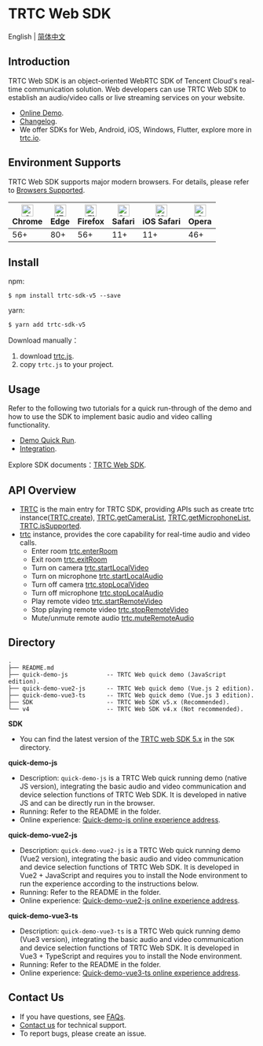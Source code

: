 # TRTC Web SDK

English | [简体中文](./README-zh_CN.md)

## Introduction

TRTC Web SDK is an object-oriented WebRTC SDK of Tencent Cloud's real-time communication solution. Web developers can use TRTC Web SDK to establish an audio/video calls or live streaming services on your website.

- [Online Demo](https://trtc.io/demo/homepage/#/home).
- [Changelog](https://web.sdk.qcloud.com/trtc/webrtc/v5/doc/en/tutorial-01-info-changelog.html).
- We offer SDKs for Web, Android, iOS, Windows, Flutter, explore more in [trtc.io](https://trtc.io/).

## Environment Supports

TRTC Web SDK supports major modern browsers. For details, please refer to [Browsers Supported](https://web.sdk.qcloud.com/trtc/webrtc/v5/doc/en/tutorial-05-info-browser.html).

| [<img src="https://web.sdk.qcloud.com/trtc/webrtc/assets/logo/chrome_48x48.png" alt="Chrome" width="24px" height="24px" />](http://godban.github.io/browsers-support-badges/)<br/>Chrome | [<img src="https://web.sdk.qcloud.com/trtc/webrtc/assets/logo/edge_48x48.png" alt="IE / Edge" width="24px" height="24px" />](http://godban.github.io/browsers-support-badges/)<br/> Edge | [<img src="https://web.sdk.qcloud.com/trtc/webrtc/assets/logo/firefox_48x48.png" alt="Firefox" width="24px" height="24px" />](http://godban.github.io/browsers-support-badges/)<br/>Firefox | [<img src="https://web.sdk.qcloud.com/trtc/webrtc/assets/logo/safari_48x48.png" alt="Safari" width="24px" height="24px" />](http://godban.github.io/browsers-support-badges/)<br/>Safari | [<img src="https://web.sdk.qcloud.com/trtc/webrtc/assets/logo/safari-ios_48x48.png" alt="iOS Safari" width="24px" height="24px" />](http://godban.github.io/browsers-support-badges/)<br/>iOS Safari | [<img src="https://web.sdk.qcloud.com/trtc/webrtc/assets/logo/opera_48x48.png" alt="Opera" width="24px" height="24px" />](http://godban.github.io/browsers-support-badges/)<br/>Opera |
| --------- | --------- | --------- | --------- | --------- | --------- |
| 56+ | 80+ | 56+ | 11+ | 11+ | 46+ |

## Install

npm:
```
$ npm install trtc-sdk-v5 --save
```

yarn:
```
$ yarn add trtc-sdk-v5
```

Download manually：

1. download [trtc.js](https://www.unpkg.com/trtc-sdk-v5@latest/trtc.js).
2. copy `trtc.js` to your project.

## Usage

Refer to the following two tutorials for a quick run-through of the demo and how to use the SDK to implement basic audio and video calling functionality.

- [Demo Quick Run](https://trtc.io/document/35607).
- [Integration](https://trtc.io/document/35096).

Explore SDK documents：[TRTC Web SDK](https://web.sdk.qcloud.com/trtc/webrtc/v5/doc/en/index.html).

## API Overview

- [TRTC](https://web.sdk.qcloud.com/trtc/webrtc/v5/doc/en/TRTC.html) is the main entry for TRTC SDK, providing APIs such as create trtc instance([TRTC.create](https://web.sdk.qcloud.com/trtc/webrtc/v5/doc/en/TRTC.html#.create)), [TRTC.getCameraList](https://web.sdk.qcloud.com/trtc/webrtc/v5/doc/en/TRTC.html#.getCameraList), [TRTC.getMicrophoneList](https://web.sdk.qcloud.com/trtc/webrtc/v5/doc/en/TRTC.html#.getMicrophoneList),  [TRTC.isSupported](https://web.sdk.qcloud.com/trtc/webrtc/v5/doc/en/TRTC.html#.isSupported).
- [trtc](https://web.sdk.qcloud.com/trtc/webrtc/v5/doc/en/TRTC.html) instance, provides the core capability for real-time audio and video calls.
  - Enter room [trtc.enterRoom](https://web.sdk.qcloud.com/trtc/webrtc/v5/doc/en/TRTC.html#enterRoom)
  - Exit room [trtc.exitRoom](https://web.sdk.qcloud.com/trtc/webrtc/v5/doc/en/TRTC.html#exitRoom)
  - Turn on camera [trtc.startLocalVideo](https://web.sdk.qcloud.com/trtc/webrtc/v5/doc/en/TRTC.html#startLocalVideo)
  - Turn on microphone [trtc.startLocalAudio](https://web.sdk.qcloud.com/trtc/webrtc/v5/doc/en/TRTC.html#startLocalAudio)
  - Turn off camera [trtc.stopLocalVideo](https://web.sdk.qcloud.com/trtc/webrtc/v5/doc/en/TRTC.html#stopLocalVideo)
  - Turn off microphone [trtc.stopLocalAudio](https://web.sdk.qcloud.com/trtc/webrtc/v5/doc/en/TRTC.html#stopLocalAudio)
  - Play remote video [trtc.startRemoteVideo](https://web.sdk.qcloud.com/trtc/webrtc/v5/doc/en/TRTC.html#startRemoteVideo)
  - Stop playing remote video [trtc.stopRemoteVideo](https://web.sdk.qcloud.com/trtc/webrtc/v5/doc/en/TRTC.html#stopRemoteVideo)
  - Mute/unmute remote audio [trtc.muteRemoteAudio](https://web.sdk.qcloud.com/trtc/webrtc/v5/doc/en/TRTC.html#muteRemoteAudio)

## Directory
```
.
├── README.md
├── quick-demo-js           -- TRTC Web quick demo (JavaScript edition).
├── quick-demo-vue2-js      -- TRTC Web quick demo (Vue.js 2 edition).
├── quick-demo-vue3-ts      -- TRTC Web quick demo (Vue.js 3 edition).
├── SDK                     -- TRTC Web SDK v5.x (Recommended).
└── v4                      -- TRTC Web SDK v4.x (Not recommended).

```

**SDK**

- You can find the latest version of the [TRTC web SDK 5.x](https://www.npmjs.com/package/trtc-sdk-v5) in the `SDK` directory.

**quick-demo-js**

- Description: `quick-demo-js` is a TRTC Web quick running demo (native JS version), integrating the basic audio and video communication and device selection functions of TRTC Web SDK. It is developed in native JS and can be directly run in the browser.
- Running: Refer to the README in the folder.
- Online experience: [Quick-demo-js online experience address](https://web.sdk.qcloud.com/trtc/webrtc/v5/demo/quick-demo-js/index.html).

**quick-demo-vue2-js**

- Description: `quick-demo-vue2-js` is a TRTC Web quick running demo (Vue2 version), integrating the basic audio and video communication and device selection functions of TRTC Web SDK. It is developed in Vue2 + JavaScript and requires you to install the Node environment to run the experience according to the instructions below.
- Running: Refer to the README in the folder.
- Online experience: [Quick-demo-vue2-js online experience address](https://web.sdk.qcloud.com/trtc/webrtc/v5/demo/quick-demo-vue2-js/index.html).

**quick-demo-vue3-ts**

- Description: `quick-demo-vue3-ts` is a TRTC Web quick running demo (Vue3 version), integrating the basic audio and video communication and device selection functions of TRTC Web SDK. It is developed in Vue3 + TypeScript and requires you to install the Node environment.
- Running: Refer to the README in the folder.
- Online experience: [Quick-demo-vue3-ts online experience address](https://web.sdk.qcloud.com/trtc/webrtc/v5/demo/quick-demo-vue3-ts/index.html).

## Contact Us

- If you have questions, see [FAQs](https://trtc.io/document/37340).
- [Contact us](https://trtc.io/contact) for technical support.
- To report bugs, please create an issue.
